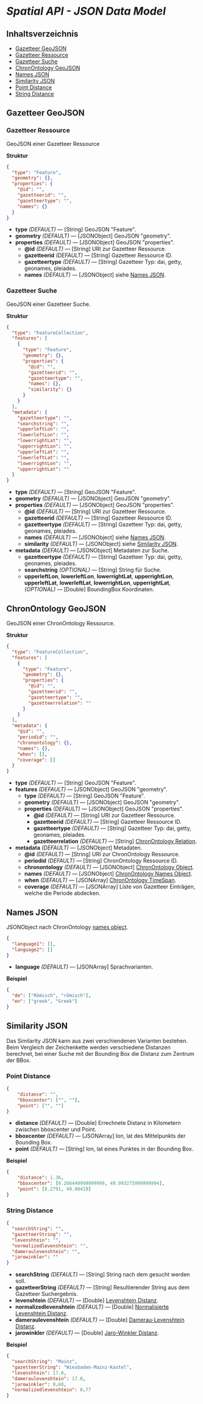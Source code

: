 # *Spatial API - JSON Data Model*

## Inhaltsverzeichnis

* [Gazetteer GeoJSON](#gazetteer-geojson)
 * [Gazetteer Ressource](##gazetteer-ressource)
 * [Gazetteer Suche](##gazetteer-suche)
* [ChronOntology GeoJSON](#chronontology-geojson)
* [Names JSON](#names-json)
* [Similarity JSON](#similarity-json)
 * [Point Distance](#point-distance)
 * [String Distance](#string-distance)

## Gazetteer GeoJSON

### Gazetteer Ressource

GeoJSON einer Gazetteer Ressource

**Struktur**

```json
{
  "type": "Feature",
  "geometry": {},
  "properties": {
    "@id": "",
    "gazetteerid": "",
    "gazetteertype": "",
    "names": {}
  }
}
```

* **type** *(DEFAULT)* — [String] GeoJSON "Feature".
* **geometry** *(DEFAULT)* — [JSONObject] GeoJSON "geometry".
* **properties** *(DEFAULT)* — [JSONObject] GeoJSON "properties".
  * **@id** *(DEFAULT)* — [String] URI zur Gazetteer Ressource.
  * **gazetteerid** *(DEFAULT)* — [String] Gazetteer Ressource ID.
  * **gazetteertype** *(DEFAULT)* — [String] Gazetteer Typ: dai, getty, geonames, pleiades.
  * **names** *(DEFAULT)* — [JSONObject] siehe [Names JSON](#names-json).

### Gazetteer Suche

GeoJSON einer Gazetteer Suche.

**Struktur**

```json
{
  "type": "FeatureCollection",
  "features": [
    {
      "type": "Feature",
      "geometry": {},
      "properties": {
        "@id": "",
        "gazetteerid": "",
        "gazetteertype": "",
        "names": {},
        "similarity": {}
      }
    }
  ],
  "metadata": {
    "gazetteertype": "",
    "searchstring": "",
    "upperleftLon": "",
    "lowerleftLon": "",
    "lowerrightLat": "",
    "upperrightLon": "",
    "upperleftLat": "",
    "lowerleftLat": "",
    "lowerrightLon": "",
    "upperrightLat": ""
  }
}
```

* **type** *(DEFAULT)* — [String] GeoJSON "Feature".
* **geometry** *(DEFAULT)* — [JSONObject] GeoJSON "geometry".
* **properties** *(DEFAULT)* — [JSONObject] GeoJSON "properties".
  * **@id** *(DEFAULT)* — [String] URI zur Gazetteer Ressource.
  * **gazetteerid** *(DEFAULT)* — [String] Gazetteer Ressource ID.
  * **gazetteertype** *(DEFAULT)* — [String] Gazetteer Typ: dai, getty, geonames, pleiades.
  * **names** *(DEFAULT)* — [JSONObject] siehe [Names JSON](#names-json).
  * **similarity** *(DEFAULT)* — [JSONObject] siehe [Similarity JSON](#similarity-json).
* **metadata** *(DEFAULT)* — [JSONObject] Metadaten zur Suche.
  * **gazetteertype** *(DEFAULT)* — [String] Gazetteer Typ: dai, getty, geonames, pleiades.
  * **searchstring** *(OPTIONAL)* — [String] String für Suche.
  * **upperleftLon**, **lowerleftLon**, **lowerrightLat**, **upperrightLon**, **upperleftLat**, **lowerleftLat**, **lowerrightLon**, **upperrightLat**, *(OPTIONAL)* — [Double] BoundingBox Koordinaten.

## ChronOntology GeoJSON

GeoJSON einer ChronOntology Ressource.

**Struktur**

```json
{
  "type": "FeatureCollection",
  "features": [
    {
      "type": "Feature",
      "geometry": {},
      "properties": {
        "@id": "",
        "gazetteerid": "",
        "gazetteertype": "",
        "gazetteerrelation": ""
      }
    }
  ],
  "metadata": {
    "@id": "",
    "periodid": "",
    "chronontology": {},
    "names": {},
    "when": [],
    "coverage": []
  }
}
```

* **type** *(DEFAULT)* — [String] GeoJSON "Feature".
* **features** *(DEFAULT)* — [JSONObject] GeoJSON "geometry".
  * **type** *(DEFAULT)* — [String] GeoJSON "Feature".
  * **geometry** *(DEFAULT)* — [JSONObject] GeoJSON "geometry".
  * **properties** *(DEFAULT)* — [JSONObject] GeoJSON "properties".
    * **@id** *(DEFAULT)* — [String] URI zur Gazetteer Ressource.
    * **gazetteerid** *(DEFAULT)* — [String] Gazetteer Ressource ID.
    * **gazetteertype** *(DEFAULT)* — [String] Gazetteer Typ: dai, getty, geonames, pleiades.
    * **gazetteerrelation** *(DEFAULT)* — [String] [ChronOntology Relation](https://github.com/dainst/chronontology-data/blob/master/docs/ChronOntology%20data%20model.md#12-connections-to-the-gazetteer).
* **metadata** *(DEFAULT)* — [JSONObject] Metadaten.
  * **@id** *(DEFAULT)* — [String] URI zur ChronOntology Ressource.
  * **periodid** *(DEFAULT)* — [String] ChronOntology Ressource ID.
  * **chronontology** *(DEFAULT)* — [JSONObject] [ChronOntology Object](https://github.com/dainst/chronontology-data/blob/master/docs/ChronOntology%20data%20model.md#the-chronontology-data-model).
  * **names** *(DEFAULT)* — [JSONObject] [ChronOntology Names Object](https://github.com/dainst/chronontology-data/blob/master/docs/ChronOntology%20data%20model.md#names).
  * **when** *(DEFAULT)* — [JSONArray] [ChronOntology TimeSpan](https://github.com/dainst/chronontology-data/blob/master/docs/ChronOntology%20data%20model.md#timespan-fields).
  * **coverage** *(DEFAULT)* — [JSONArray] Liste von Gazetteer Einträgen, welche die Periode abdecken.

## Names JSON

JSONObject nach ChronOntology [names object](https://github.com/dainst/chronontology-data/blob/master/docs/ChronOntology%20data%20model.md#names).

```json
{
  "language1": [],
  "language2": []
}
```
* **language** *(DEFAULT)* — [JSONArray] Sprachvarianten.

**Beispiel**

```json
{
  "de": ["Römisch", "römisch"],
  "en": ["greek", "Greek"]
}
```

## Similarity JSON

Das Similarity JSON kann aus zwei verschiendenen Varianten bestehen. Beim Vergleich der Zeichenkette werden verschiedene Distanzen berechnet, bei einer Suche mit der Bounding Box die Distanz zum Zentrum der BBox.

### Point Distance

```json
{
	"distance": "",
	"bboxcenter": ["", ""],
	"point": ["", ""]
}
```

* **distance** *(DEFAULT)* — [Double] Errechnete Distanz in Kilometern zwischen bboxcenter und Point.
* **bboxcenter** *(DEFAULT)* — [JSONArray] lon, lat des Mittelpunkts der Bounding Box.
* **point** *(DEFAULT)* — [String] lon, lat eines Punktes in der Bounding Box.

**Beispiel**

```json
{
	"distance": 1.36,
	"bboxcenter": [8.266449999999999, 49.993275999999994],
	"point": [8.2791, 49.98419]
}
```

### String Distance

```json
{
  "searchString": "",
  "gazetteerString": "",
  "levenshtein": "",
  "normalizedlevenshtein": "",
  "dameraulevenshtein": "",
  "jarowinkler": ""
}
```

* **searchString** *(DEFAULT)* — [String] String nach dem gesucht werden soll.
* **gazetteerString** *(DEFAULT)* — [String] Resultierender String aus dem Gazetteer Suchergebnis.
* **levenshtein** *(DEFAULT)* — [Double] [Levenshtein Distanz](https://github.com/tdebatty/java-string-similarity#levenshtein).
* **normalizedlevenshtein** *(DEFAULT)* — [Double] [Normalisierte Levenshtein Distanz](https://github.com/tdebatty/java-string-similarity#normalized-levenshtein).
* **dameraulevenshtein** *(DEFAULT)* — [Double] [Damerau-Levenshtein Distanz](https://github.com/tdebatty/java-string-similarity#damerau-levenshtein).
* **jarowinkler** *(DEFAULT)* — [Double] [Jaro-Winkler Distanz](https://github.com/tdebatty/java-string-similarity#jaro-winkler).


**Beispiel**

```json
{
  "searchString": "Mainz",
  "gazetteerString": "Wiesbaden-Mainz-Kastel",
  "levenshtein": 17.0,
  "dameraulevenshtein": 17.0,
  "jarowinkler": 0.68,
  "normalizedlevenshtein": 0.77
}
```
